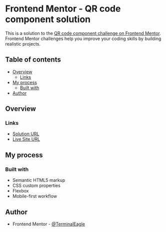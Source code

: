 # Frontend Mentor - QR code component solution

This is a solution to the [QR code component challenge on Frontend Mentor](https://www.frontendmentor.io/challenges/qr-code-component-iux_sIO_H). Frontend Mentor challenges help you improve your coding skills by building realistic projects.

## Table of contents

- [Overview](#overview)
  - [Links](#links)
- [My process](#my-process)
  - [Built with](#built-with)
- [Author](#author)

## Overview

### Links

- [Solution URL](https://github.com/TerminalEagle/FrontEndMentor-Challenges/tree/master/QR-Code-Component-main)
- [Live Site URL](https://64eb53e05e38216a17e87c77--soft-quokka-3228ac.netlify.app/)

## My process

### Built with

- Semantic HTML5 markup
- CSS custom properties
- Flexbox
- Mobile-first workflow

## Author

- Frontend Mentor - [@TerminalEagle](https://www.frontendmentor.io/profile/TerminalEagle)
